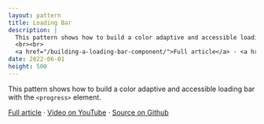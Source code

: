 ```yaml
---
layout: pattern
title: Loading Bar
description: |
  This pattern shows how to build a color adaptive and accessible loading bar with the progress element.
  <br><br>
  <a href="/building-a-loading-bar-component/">Full article</a> · <a href="https://www.youtube.com/watch?v=TD1QxlGgIPk">Video on YouTube</a> · <a href="https://github.com/argyleink/gui-challenges/tree/main/progress">Source on Github</a>
date: 2022-06-01
height: 500
---
```


This pattern shows how to build a color adaptive and accessible loading bar with
the `<progress>` element.

<a href="/building-a-loading-bar-component/">Full article</a> · <a href="https://www.youtube.com/watch?v=TD1QxlGgIPk">Video on YouTube</a> · <a href="https://github.com/argyleink/gui-challenges/tree/main/progress">Source on Github</a>
